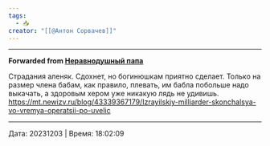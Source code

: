 ```yaml
---
tags:
  - 📥
creator: "[[@Антон Сорвачев]]"
---
```


***

**Forwarded from [Неравнодушный папа](https://t.me/MensConsult/1643)**

Страдания аленяк. Сдохнет, но богинюшкам приятно сделает.
Только на размер члена бабам, как правило, плевать, им бабла побольше надо выкачать,  а здоровым хером уже никакую лядь не удивишь.
https://mt.newizv.ru/blog/43339367179/Izrayilskiy-milliarder-skonchalsya-vo-vremya-operatsii-po-uvelic

---

Дата: 20231203 | Время: 18:02:09